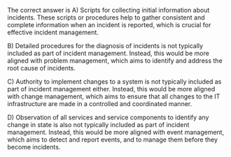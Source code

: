 The correct answer is A) Scripts for collecting initial information about incidents. These scripts or procedures help to gather consistent and complete information when an incident is reported, which is crucial for effective incident management.

B) Detailed procedures for the diagnosis of incidents is not typically included as part of incident management. Instead, this would be more aligned with problem management, which aims to identify and address the root cause of incidents.

C) Authority to implement changes to a system is not typically included as part of incident management either. Instead, this would be more aligned with change management, which aims to ensure that all changes to the IT infrastructure are made in a controlled and coordinated manner.

D) Observation of all services and service components to identify any change in state is also not typically included as part of incident management. Instead, this would be more aligned with event management, which aims to detect and report events, and to manage them before they become incidents.
